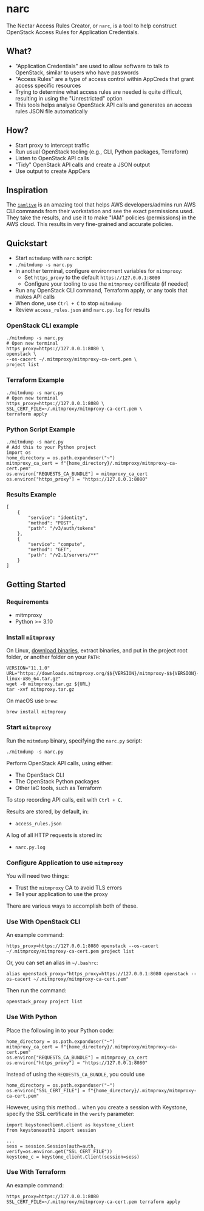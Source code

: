 # narc

The Nectar Access Rules Creator, or `narc`, is a tool to help construct OpenStack Access Rules for Application Credentials.

## What?

- "Application Credentials" are used to allow software to talk to OpenStack, similar to users who have passwords
- "Access Rules" are a type of access control within AppCreds that grant access specific resources
- Trying to determine what access rules are needed is quite difficult, resulting in using the "Unrestricted" option
- This tools helps analyse OpenStack API calls and generates an access rules JSON file automatically

## How?

- Start proxy to intercept traffic
- Run usual OpenStack tooling (e.g., CLI, Python packages, Terraform)
- Listen to OpenStack API calls
- "Tidy" OpenStack API calls and create a JSON output
- Use output to create AppCers

## Inspiration

The [`iamlive`](https://github.com/iann0036/iamlive) is an amazing tool that helps AWS developers/admins run AWS CLI commands from their workstation and see the exact permissions used. They take the results, and use it to make "IAM" policies (permissions) in the AWS cloud. This results in very fine-grained and accurate policies.

## Quickstart

- Start `mitmdump` with `narc` script:
- `./mitmdump -s narc.py`
- In another terminal, configure environment variables for `mitmproxy`:
  - Set `https_proxy` to the default `https://127.0.0.1:8080`
  - Configure your tooling to use the `mitmproxy` certificate (if needed)
- Run any OpenStack CLI command, Terraform apply, or any tools that makes API calls
- When done, use `Ctrl + C` to stop `mitmdump`
- Review `access_rules.json` and `narc.py.log` for results

### OpenStack CLI example

```
./mitmdump -s narc.py
# Open new terminal
https_proxy=https://127.0.0.1:8080 \
openstack \
--os-cacert ~/.mitmproxy/mitmproxy-ca-cert.pem \
project list
```

### Terraform Example

```
./mitmdump -s narc.py
# Open new terminal
https_proxy=https://127.0.0.1:8080 \
SSL_CERT_FILE=~/.mitmproxy/mitmproxy-ca-cert.pem \
terraform apply
```

### Python Script Example

```
./mitmdump -s narc.py
# Add this to your Python project
import os
home_directory = os.path.expanduser("~")
mitmproxy_ca_cert = f"{home_directory}/.mitmproxy/mitmproxy-ca-cert.pem"
os.environ["REQUESTS_CA_BUNDLE"] = mitmproxy_ca_cert
os.environ["https_proxy"] = "https://127.0.0.1:8080"
```

### Results Example

```
[
    {
        "service": "identity",
        "method": "POST",
        "path": "/v3/auth/tokens"
    },
    {
        "service": "compute",
        "method": "GET",
        "path": "/v2.1/servers/**"
    }
]
```

## Getting Started

### Requirements

- mitmproxy
- Python >= 3.10

### Install `mitmproxy`

On Linux, [download binaries](https://mitmproxy.org/), extract binaries, and put in the project root folder, or another folder on your `PATH`:

```
VERSION="11.1.0"
URL="https://downloads.mitmproxy.org/$${VERSION}/mitmproxy-$${VERSION}-linux-x86_64.tar.gz"
wget -O mitmproxy.tar.gz ${URL}
tar -xvf mitmproxy.tar.gz
```

On macOS use `brew`:

```
brew install mitmproxy
```

### Start `mitmproxy`

Run the `mitmdump` binary, specifying the `narc.py` script:

```
./mitmdump -s narc.py
```

Perform OpenStack API calls, using either:

- The OpenStack CLI
- The OpenStack Python packages
- Other IaC tools, such as Terraform

To stop recording API calls, exit with `Ctrl + C`.

Results are stored, by default, in:

- `access_rules.json`

A log of all HTTP requests is stored in:

- `narc.py.log`

### Configure Application to use `mitmproxy`

You will need two things:

- Trust the `mitmproxy` CA to avoid TLS errors
- Tell your application to use the proxy

There are various ways to accomplish both of these.

### Use With OpenStack CLI

An example command:

```
https_proxy=https://127.0.0.1:8080 openstack --os-cacert ~/.mitmproxy/mitmproxy-ca-cert.pem project list
```

Or, you can set an alias in `~/.bashrc`:

```
alias openstack_proxy="https_proxy=https://127.0.0.1:8080 openstack --os-cacert ~/.mitmproxy/mitmproxy-ca-cert.pem"
```

Then run the command:

```
openstack_proxy project list
```

### Use With Python

Place the following in to your Python code:

```
home_directory = os.path.expanduser("~")
mitmproxy_ca_cert = f"{home_directory}/.mitmproxy/mitmproxy-ca-cert.pem"
os.environ["REQUESTS_CA_BUNDLE"] = mitmproxy_ca_cert
os.environ["https_proxy"] = "https://127.0.0.1:8080"
```

Instead of using the `REQUESTS_CA_BUNDLE`, you could use 

```
home_directory = os.path.expanduser("~")
os.environ["SSL_CERT_FILE"] = f"{home_directory}/.mitmproxy/mitmproxy-ca-cert.pem"
```

However, using this method... when you create a session with Keystone, specify the SSL certificate in the `verify` parameter:

```
import keystoneclient.client as keystone_client
from keystoneauth1 import session

...
sess = session.Session(auth=auth, verify=os.environ.get("SSL_CERT_FILE"))
keystone_c = keystone_client.Client(session=sess)
```

### Use With Terraform

An example command:

```
https_proxy=https://127.0.0.1:8080 SSL_CERT_FILE=~/.mitmproxy/mitmproxy-ca-cert.pem terraform apply
```
